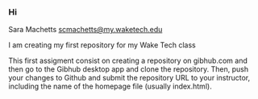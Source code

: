 ### Hi 
Sara Machetts scmachetts@my.waketech.edu

I am creating my first repository for my Wake Tech class

This first assigment consist on creating a repository on gibhub.com and then go to the Gibhub desktop app and clone the repository. 
Then, push your changes to Github and submit the repository URL to your instructor, including the name of the homepage file (usually index.html). 
<!--
**Sasox2/Sasox2** is a ✨ _special_ ✨ repository because its `README.md` (this file) appears on your GitHub profile.

Here are some ideas to get you started:

- 🔭 I’m currently working on ...
- 🌱 I’m currently learning ...
- 👯 I’m looking to collaborate on ...
- 🤔 I’m looking for help with ...
- 💬 Ask me about ...
- 📫 How to reach me: ...
- 😄 Pronouns: ...
- ⚡ Fun fact: ...
-->
